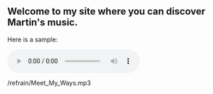 
## Welcome to my site where you can discover Martin's music.
Here is a sample:

<audio controls>
  <source src="/refrain/Meet_My_Ways.mp3" type="audio/mpeg">
Your browser does not support the audio element.
</audio>


/refrain/Meet_My_Ways.mp3
